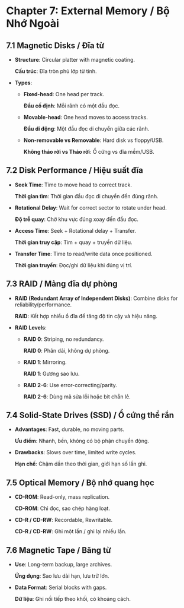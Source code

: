 
# Chapter 7: External Memory / Bộ Nhớ Ngoài

## 7.1 Magnetic Disks / Đĩa từ

*   **Structure**: Circular platter with magnetic coating.

    **Cấu trúc**: Đĩa tròn phủ lớp từ tính.
*   **Types**:
    *   **Fixed-head**: One head per track.

        **Đầu cố định**: Mỗi rãnh có một đầu đọc.
    *   **Movable-head**: One head moves to access tracks.

        **Đầu di động**: Một đầu đọc di chuyển giữa các rãnh.
    *   **Non-removable vs Removable**: Hard disk vs floppy/USB.

        **Không tháo rời vs Tháo rời**: Ổ cứng vs đĩa mềm/USB.

## 7.2 Disk Performance / Hiệu suất đĩa

*   **Seek Time**: Time to move head to correct track.

    **Thời gian tìm**: Thời gian đầu đọc di chuyển đến đúng rãnh.
*   **Rotational Delay**: Wait for correct sector to rotate under head.

    **Độ trễ quay**: Chờ khu vực đúng xoay đến đầu đọc.
*   **Access Time**: Seek + Rotational delay + Transfer.

    **Thời gian truy cập**: Tìm + quay + truyền dữ liệu.
*   **Transfer Time**: Time to read/write data once positioned.

    **Thời gian truyền**: Đọc/ghi dữ liệu khi đúng vị trí.

## 7.3 RAID / Mảng đĩa dự phòng

*   **RAID (Redundant Array of Independent Disks)**: Combine disks for reliability/performance.

    **RAID**: Kết hợp nhiều ổ đĩa để tăng độ tin cậy và hiệu năng.
*   **RAID Levels**:
    *   **RAID 0**: Striping, no redundancy.

        **RAID 0**: Phân dải, không dự phòng.
    *   **RAID 1**: Mirroring.

        **RAID 1**: Gương sao lưu.
    *   **RAID 2-6**: Use error-correcting/parity.

        **RAID 2-6**: Dùng mã sửa lỗi hoặc bit chẵn lẻ.

## 7.4 Solid-State Drives (SSD) / Ổ cứng thể rắn

*   **Advantages**: Fast, durable, no moving parts.

    **Ưu điểm**: Nhanh, bền, không có bộ phận chuyển động.
*   **Drawbacks**: Slows over time, limited write cycles.

    **Hạn chế**: Chậm dần theo thời gian, giới hạn số lần ghi.

## 7.5 Optical Memory / Bộ nhớ quang học

*   **CD-ROM**: Read-only, mass replication.

    **CD-ROM**: Chỉ đọc, sao chép hàng loạt.
*   **CD-R / CD-RW**: Recordable, Rewritable.

    **CD-R / CD-RW**: Ghi một lần / ghi lại nhiều lần.

## 7.6 Magnetic Tape / Băng từ

*   **Use**: Long-term backup, large archives.

    **Ứng dụng**: Sao lưu dài hạn, lưu trữ lớn.
*   **Data Format**: Serial blocks with gaps.

    **Dữ liệu**: Ghi nối tiếp theo khối, có khoảng cách.